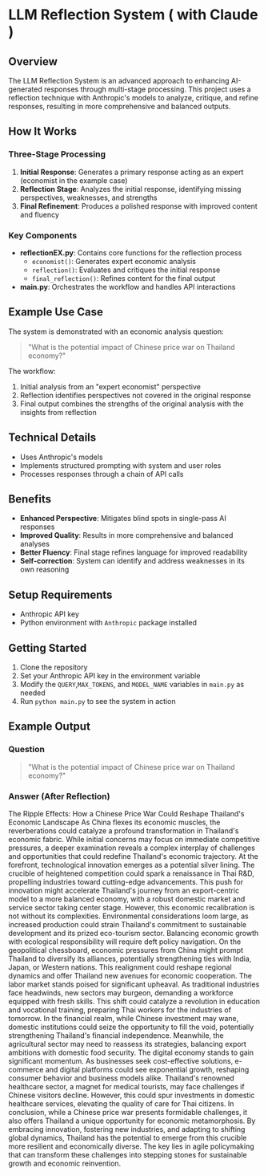 # LLM Reflection System ( with Claude )

## Overview
The LLM Reflection System is an advanced approach to enhancing AI-generated responses through multi-stage processing. This project uses a reflection technique with Anthropic's  models to analyze, critique, and refine responses, resulting in more comprehensive and balanced outputs.

## How It Works

### Three-Stage Processing
1. **Initial Response**: Generates a primary response acting as an expert (economist in the example case)
2. **Reflection Stage**: Analyzes the initial response, identifying missing perspectives, weaknesses, and strengths
3. **Final Refinement**: Produces a polished response with improved content and fluency

### Key Components
- **reflectionEX.py**: Contains core functions for the reflection process
  - `economist()`: Generates expert economic analysis
  - `reflection()`: Evaluates and critiques the initial response
  - `final_reflection()`: Refines content for the final output
- **main.py**: Orchestrates the workflow and handles API interactions

## Example Use Case
The system is demonstrated with an economic analysis question:
> "What is the potential impact of Chinese price war on Thailand economy?"

The workflow:
1. Initial analysis from an "expert economist" perspective
2. Reflection identifies perspectives not covered in the original response
3. Final output combines the strengths of the original analysis with the insights from reflection

## Technical Details
- Uses Anthropic's  models  
- Implements structured prompting with system and user roles
- Processes responses through a chain of API calls

## Benefits
- **Enhanced Perspective**: Mitigates blind spots in single-pass AI responses
- **Improved Quality**: Results in more comprehensive and balanced analyses
- **Better Fluency**: Final stage refines language for improved readability
- **Self-correction**: System can identify and address weaknesses in its own reasoning

## Setup Requirements
- Anthropic API key
- Python environment with `Anthropic` package installed

## Getting Started
1. Clone the repository
2. Set your Anthropic API key in the environment variable
3. Modify the `QUERY`,`MAX_TOKENS`, and `MODEL_NAME` variables in `main.py` as needed
4. Run `python main.py` to see the system in action

## Example Output

### Question
> "What is the potential impact of Chinese price war on Thailand economy?"

### Answer (After Reflection)

  The Ripple Effects: How a Chinese Price War Could Reshape Thailand's Economic Landscape  As China flexes its economic muscles, the reverberations could catalyze a profound transformation in Thailand's economic fabric. While initial concerns may focus on immediate competitive pressures, a deeper examination reveals a complex interplay of challenges and opportunities that could redefine Thailand's economic trajectory.
At the forefront, technological innovation emerges as a potential silver lining. The crucible of heightened competition could spark a renaissance in Thai R&D, propelling industries toward cutting-edge advancements. This push for innovation might accelerate Thailand's journey from an export-centric model to a more balanced economy, with a robust domestic market and service sector taking center stage.
However, this economic recalibration is not without its complexities. Environmental considerations loom large, as increased production could strain Thailand's commitment to sustainable development and its prized eco-tourism sector. Balancing economic growth with ecological responsibility will require deft policy navigation.  On the geopolitical chessboard, economic pressures from China might prompt Thailand to diversify its alliances, potentially strengthening ties with India, Japan, or Western nations. This realignment could reshape regional dynamics and offer Thailand new avenues for economic cooperation.
The labor market stands poised for significant upheaval. As traditional industries face headwinds, new sectors may burgeon, demanding a workforce equipped with fresh skills. This shift could catalyze a revolution in education and vocational training, preparing Thai workers for the industries of tomorrow.    In the financial realm, while Chinese investment may wane, domestic institutions could seize the opportunity to fill the void, potentially strengthening Thailand's financial independence. Meanwhile, the agricultural sector may need to reassess its strategies, balancing export ambitions with domestic food security. The digital economy stands to gain significant momentum. As businesses seek cost-effective solutions, e-commerce and digital platforms could see exponential growth, reshaping consumer behavior and business models alike.
Thailand's renowned healthcare sector, a magnet for medical tourists, may face challenges if Chinese visitors decline. However, this could spur investments in domestic healthcare services, elevating the quality of care for Thai citizens. In conclusion, while a Chinese price war presents formidable challenges, it also offers Thailand a unique opportunity for economic metamorphosis. By embracing innovation, fostering new industries, and adapting to shifting global dynamics, Thailand has the potential to emerge from this crucible more resilient and economically diverse. The key lies in agile policymaking that can transform these challenges into stepping stones for sustainable growth and economic reinvention.
